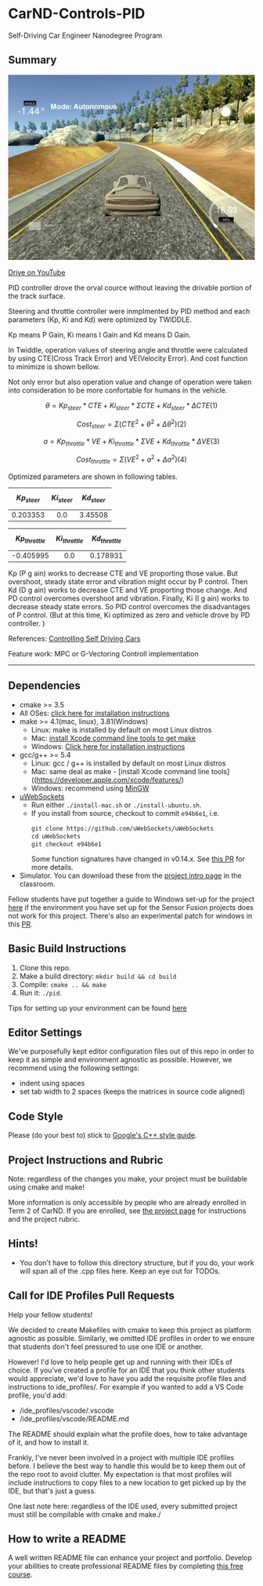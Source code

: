 # CarND-Controls-PID
Self-Driving Car Engineer Nanodegree Program

## Summary
![text](/img/img.png)

[Drive on YouTube](https://youtu.be/RrcD5Yjgs3s)

PID controller drove the orval cource without leaving the drivable portion of the track surface.

Steering and throttle controller were inmplmented by PID method and each parameters (Kp, Ki and Kd) were optimized by TWIDDLE.

Kp means P Gain, Ki means I Gain and Kd means D Gain.

In Twiddle, operation values of steering angle and throttle were calculated by using CTE(Cross Track Error) and VE(Velocity Error). And cost function to minimize is shown bellow. 

Not only error but also operation value and change of operation were taken into consideration to be more confortable for humans in the vehicle.

$$ θ = Kp_{steer}*CTE + Ki_{steer}*ΣCTE + Kd_{steer}*ΔCTE 　(1)$$

$$ Cost_{steer} = Σ(CTE^2+θ^2+Δθ^2) 　(2)$$

$$ a = Kp_{throttle}*VE + Ki_{throttle}*ΣVE + Kd_{throttle}*ΔVE 　(3)$$

$$ Cost_{throttle} = Σ(VE^2+a^2+Δa^2) 　(4)$$

Optimized parameters are shown in following tables.

|$$ Kp_{steer}$$| $$ Ki_{steer} $$| $$ Kd_{steer} $$|
|:---:|:---:|:---:|
|0.203353|0.0|3.45508|

|$$ Kp_{throttle}$$| $$ Ki_{throttle} $$| $$ Kd_{throttle} $$|
|:---:|:---:|:---:|
|-0.405995|0.0|0.178931|

Kp (P g ain) works to decrease CTE and VE proporting those value. But overshoot, steady state error and vibration might occur by P control.
Then Kd (D g ain) works to decrease CTE and VE proporting those change. And PD control overcomes overshoot and vibration.
Finally, Ki (I g ain) works to decrease steady state errors. So PID control overcomes the disadvantages of P control. (But at this time, Ki optimized as zero and vehicle drove by PD controller. )

References: [Controlling Self Driving Cars](https://www.youtube.com/watch?v=4Y7zG48uHRo&t=80s)

Feature work: MPC or G-Vectoring Controll implementation

---

## Dependencies

* cmake >= 3.5
 * All OSes: [click here for installation instructions](https://cmake.org/install/)
* make >= 4.1(mac, linux), 3.81(Windows)
  * Linux: make is installed by default on most Linux distros
  * Mac: [install Xcode command line tools to get make](https://developer.apple.com/xcode/features/)
  * Windows: [Click here for installation instructions](http://gnuwin32.sourceforge.net/packages/make.htm)
* gcc/g++ >= 5.4
  * Linux: gcc / g++ is installed by default on most Linux distros
  * Mac: same deal as make - [install Xcode command line tools]((https://developer.apple.com/xcode/features/)
  * Windows: recommend using [MinGW](http://www.mingw.org/)
* [uWebSockets](https://github.com/uWebSockets/uWebSockets)
  * Run either `./install-mac.sh` or `./install-ubuntu.sh`.
  * If you install from source, checkout to commit `e94b6e1`, i.e.
    ```
    git clone https://github.com/uWebSockets/uWebSockets 
    cd uWebSockets
    git checkout e94b6e1
    ```
    Some function signatures have changed in v0.14.x. See [this PR](https://github.com/udacity/CarND-MPC-Project/pull/3) for more details.
* Simulator. You can download these from the [project intro page](https://github.com/udacity/self-driving-car-sim/releases) in the classroom.

Fellow students have put together a guide to Windows set-up for the project [here](https://s3-us-west-1.amazonaws.com/udacity-selfdrivingcar/files/Kidnapped_Vehicle_Windows_Setup.pdf) if the environment you have set up for the Sensor Fusion projects does not work for this project. There's also an experimental patch for windows in this [PR](https://github.com/udacity/CarND-PID-Control-Project/pull/3).

## Basic Build Instructions

1. Clone this repo.
2. Make a build directory: `mkdir build && cd build`
3. Compile: `cmake .. && make`
4. Run it: `./pid`. 

Tips for setting up your environment can be found [here](https://classroom.udacity.com/nanodegrees/nd013/parts/40f38239-66b6-46ec-ae68-03afd8a601c8/modules/0949fca6-b379-42af-a919-ee50aa304e6a/lessons/f758c44c-5e40-4e01-93b5-1a82aa4e044f/concepts/23d376c7-0195-4276-bdf0-e02f1f3c665d)

## Editor Settings

We've purposefully kept editor configuration files out of this repo in order to
keep it as simple and environment agnostic as possible. However, we recommend
using the following settings:

* indent using spaces
* set tab width to 2 spaces (keeps the matrices in source code aligned)

## Code Style

Please (do your best to) stick to [Google's C++ style guide](https://google.github.io/styleguide/cppguide.html).

## Project Instructions and Rubric

Note: regardless of the changes you make, your project must be buildable using
cmake and make!

More information is only accessible by people who are already enrolled in Term 2
of CarND. If you are enrolled, see [the project page](https://classroom.udacity.com/nanodegrees/nd013/parts/40f38239-66b6-46ec-ae68-03afd8a601c8/modules/f1820894-8322-4bb3-81aa-b26b3c6dcbaf/lessons/e8235395-22dd-4b87-88e0-d108c5e5bbf4/concepts/6a4d8d42-6a04-4aa6-b284-1697c0fd6562)
for instructions and the project rubric.

## Hints!

* You don't have to follow this directory structure, but if you do, your work
  will span all of the .cpp files here. Keep an eye out for TODOs.

## Call for IDE Profiles Pull Requests

Help your fellow students!

We decided to create Makefiles with cmake to keep this project as platform
agnostic as possible. Similarly, we omitted IDE profiles in order to we ensure
that students don't feel pressured to use one IDE or another.

However! I'd love to help people get up and running with their IDEs of choice.
If you've created a profile for an IDE that you think other students would
appreciate, we'd love to have you add the requisite profile files and
instructions to ide_profiles/. For example if you wanted to add a VS Code
profile, you'd add:

* /ide_profiles/vscode/.vscode
* /ide_profiles/vscode/README.md

The README should explain what the profile does, how to take advantage of it,
and how to install it.

Frankly, I've never been involved in a project with multiple IDE profiles
before. I believe the best way to handle this would be to keep them out of the
repo root to avoid clutter. My expectation is that most profiles will include
instructions to copy files to a new location to get picked up by the IDE, but
that's just a guess.

One last note here: regardless of the IDE used, every submitted project must
still be compilable with cmake and make./

## How to write a README
A well written README file can enhance your project and portfolio.  Develop your abilities to create professional README files by completing [this free course](https://www.udacity.com/course/writing-readmes--ud777).

